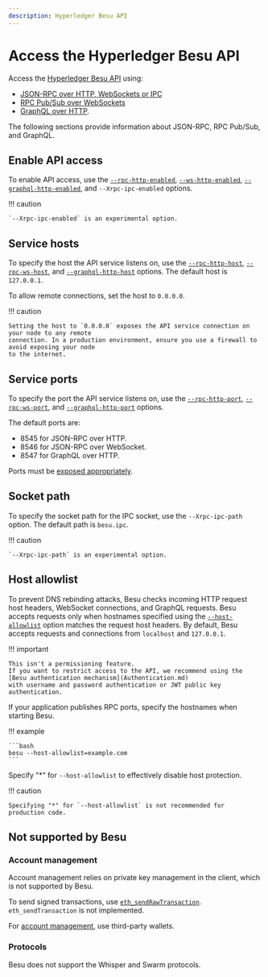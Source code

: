 ```yaml
---
description: Hyperledger Besu API
---
```


# Access the Hyperledger Besu API

Access the [Hyperledger Besu API](../../../Reference/API-Methods.md) using:

* [JSON-RPC over HTTP, WebSockets or IPC](Using-JSON-RPC-API.md)
* [RPC Pub/Sub over WebSockets](RPC-PubSub.md)
* [GraphQL over HTTP](GraphQL.md).

The following sections provide information about JSON-RPC, RPC Pub/Sub, and GraphQL.

## Enable API access

To enable API access, use the
[`--rpc-http-enabled`](../../../Reference/CLI/CLI-Syntax.md#rpc-http-enabled),
[`--ws-http-enabled`](../../../Reference/CLI/CLI-Syntax.md#rpc-ws-enabled),
[`--graphql-http-enabled`](../../../Reference/CLI/CLI-Syntax.md#graphql-http-enabled), and
`--Xrpc-ipc-enabled` options.

!!! caution

    `--Xrpc-ipc-enabled` is an experimental option.

## Service hosts

To specify the host the API service listens on, use the
[`--rpc-http-host`](../../../Reference/CLI/CLI-Syntax.md#rpc-http-host),
[`--rpc-ws-host`](../../../Reference/CLI/CLI-Syntax.md#rpc-ws-host), and
[`--graphql-http-host`](../../../Reference/CLI/CLI-Syntax.md#graphql-http-host) options. The
default host is `127.0.0.1`.

To allow remote connections, set the host to `0.0.0.0`.

!!! caution

    Setting the host to `0.0.0.0` exposes the API service connection on your node to any remote
    connection. In a production environment, ensure you use a firewall to avoid exposing your node
    to the internet.

## Service ports

To specify the port the API service listens on, use the
[`--rpc-http-port`](../../../Reference/CLI/CLI-Syntax.md#rpc-http-port),
[`--rpc-ws-port`](../../../Reference/CLI/CLI-Syntax.md#rpc-ws-port), and
[`--graphql-http-port`](../../../Reference/CLI/CLI-Syntax.md#graphql-http-port) options.

The default ports are:

* 8545 for JSON-RPC over HTTP.
* 8546 for JSON-RPC over WebSocket.
* 8547 for GraphQL over HTTP.

Ports must be [exposed appropriately](../../Find-and-Connect/Managing-Peers.md#port-configuration).

## Socket path

To specify the socket path for the IPC socket, use the `--Xrpc-ipc-path` option.
The default path is `besu.ipc`.

!!! caution

    `--Xrpc-ipc-path` is an experimental option.

## Host allowlist

To prevent DNS rebinding attacks, Besu checks incoming HTTP request host headers, WebSocket connections, and GraphQL
requests.
Besu accepts requests only when hostnames specified using the
[`--host-allowlist`](../../../Reference/CLI/CLI-Syntax.md#host-allowlist) option matches the request host headers.
By default, Besu accepts requests and connections from `localhost` and `127.0.0.1`.

!!! important

    This isn't a permissioning feature.
    If you want to restrict access to the API, we recommend using the [Besu authentication mechanism](Authentication.md)
    with username and password authentication or JWT public key authentication.

If your application publishes RPC ports, specify the hostnames when starting Besu.

!!! example

    ```bash
    besu --host-allowlist=example.com
    ```

Specify "*" for `--host-allowlist` to effectively disable host protection.

!!! caution

    Specifying "*" for `--host-allowlist` is not recommended for production code.

## Not supported by Besu

### Account management

Account management relies on private key management in the client, which is not supported by Besu.

To send signed transactions, use
[`eth_sendRawTransaction`](../../../Reference/API-Methods.md#eth_sendrawtransaction).
`eth_sendTransaction` is not implemented.

For [account management](../../Send-Transactions/Account-Management.md), use third-party wallets.

### Protocols

Besu does not support the Whisper and Swarm protocols.
